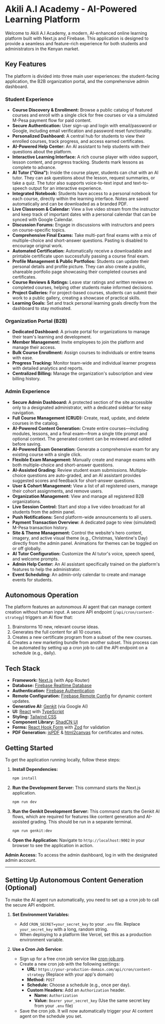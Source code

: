 
# Akili A.I Academy - AI-Powered Learning Platform

Welcome to Akili A.I Academy, a modern, AI-enhanced online learning platform built with Next.js and Firebase. This application is designed to provide a seamless and feature-rich experience for both students and administrators in the Kenyan market.

## Key Features

The platform is divided into three main user experiences: the student-facing application, the B2B organization portal, and the comprehensive admin dashboard.

### Student Experience
- **Course Discovery & Enrollment:** Browse a public catalog of featured courses and enroll with a single click for free courses or via a simulated M-Pesa payment flow for paid content.
- **Secure Authentication:** User sign-up and login with email/password or Google, including email verification and password reset functionality.
- **Personalized Dashboard:** A central hub for students to view their enrolled courses, track progress, and access earned certificates.
- **AI-Powered Help Center:** An AI assistant to help students with their questions about the platform.
- **Interactive Learning Interface:** A rich course player with video support, lesson content, and progress tracking. Students mark lessons as complete to advance.
- **AI Tutor ("Gina"):** Inside the course player, students can chat with an AI tutor. They can ask questions about the lesson, request summaries, or take a quiz. The tutor also supports voice-to-text input and text-to-speech output for an interactive experience.
- **Integrated Notebook:** Students have access to a personal notebook for each course, directly within the learning interface. Notes are saved automatically and can be downloaded as a branded PDF.
- **Live Classroom & Calendar:** View a live video stream from the instructor and keep track of important dates with a personal calendar that can be synced with Google Calendar.
- **Discussion Forums:** Engage in discussions with instructors and peers on course-specific topics.
- **Comprehensive Final Exams:** Take multi-part final exams with a mix of multiple-choice and short-answer questions. Pasting is disabled to encourage original work.
- **Automated Certification:** Automatically receive a downloadable and printable certificate upon successfully passing a course final exam.
- **Profile Management & Public Portfolios:** Students can update their personal details and profile picture. They can also create a public, shareable portfolio page showcasing their completed courses and certificates.
- **Course Reviews & Ratings:** Leave star ratings and written reviews on completed courses, helping other students make informed decisions.
- **Project Galleries:** For project-based courses, students can submit their work to a public gallery, creating a showcase of practical skills.
- **Learning Goals:** Set and track personal learning goals directly from the dashboard to stay motivated.

### Organization Portal (B2B)
- **Dedicated Dashboard:** A private portal for organizations to manage their team's learning and development.
- **Member Management:** Invite employees to join the platform and manage their access.
- **Bulk Course Enrollment:** Assign courses to individuals or entire teams with ease.
- **Progress Tracking:** Monitor team-wide and individual learner progress with detailed analytics and reports.
- **Centralized Billing:** Manage the organization's subscription and view billing history.

### Admin Experience
- **Secure Admin Dashboard:** A protected section of the site accessible only to a designated administrator, with a dedicated sidebar for easy navigation.
- **Full Course Management (CRUD):** Create, read, update, and delete courses in the catalog.
- **AI-Powered Content Generation:** Create entire courses—including modules, lessons, and a final exam—from a single title prompt and optional context. The generated content can be reviewed and edited before saving.
- **AI-Powered Exam Generation:** Generate a comprehensive exam for any existing course with a single click.
- **Flexible Exam Management:** Manually create and manage exams with both multiple-choice and short-answer questions.
- **AI-Assisted Grading:** Review student exam submissions. Multiple-choice questions are auto-graded, and an AI assistant provides suggested scores and feedback for short-answer questions.
- **User & Cohort Management:** View a list of all registered users, manage their cohort assignments, and remove users.
- **Organization Management:** View and manage all registered B2B organizations.
- **Live Session Control:** Start and stop a live video broadcast for all students from the admin panel.
- **Push Notifications:** Send platform-wide announcements to all users.
- **Payment Transaction Overview:** A dedicated page to view (simulated) M-Pesa transaction history.
- **Site & Theme Management:** Control the website's hero content, imagery, and active visual theme (e.g., Christmas, Valentine's Day) directly from the admin panel. Animations for themes can be toggled on or off globally.
- **AI Tutor Configuration:** Customize the AI tutor's voice, speech speed, and welcome prompts.
- **Admin Help Center:** An AI assistant specifically trained on the platform's features to help the administrator.
- **Event Scheduling:** An admin-only calendar to create and manage events for students.

## Autonomous Operation

The platform features an autonomous AI agent that can manage content creation without human input. A secure API endpoint (`/api/cron/content-strategy`) triggers an AI flow that:
1.  Brainstorms 10 new, relevant course ideas.
2.  Generates the full content for all 10 courses.
3.  Creates a new certificate program from a subset of the new courses.
4.  Creates a new marketing bundle from another subset.
This process can be automated by setting up a cron job to call the API endpoint on a schedule (e.g., daily).

## Tech Stack

- **Framework:** [Next.js](https://nextjs.org/) (with App Router)
- **Database:** [Firebase Realtime Database](https://firebase.google.com/products/realtime-database)
- **Authentication:** [Firebase Authentication](https://firebase.google.com/products/auth)
- **Remote Configuration:** [Firebase Remote Config](https://firebase.google.com/products/remote-config) for dynamic content updates.
- **Generative AI:** [Genkit](https://firebase.google.com/docs/genkit) (via Google AI)
- **UI:** [React](https://react.dev/) with [TypeScript](https://www.typescriptlang.org/)
- **Styling:** [Tailwind CSS](https://tailwindcss.com/)
- **Component Library:** [ShadCN UI](https://ui.shadcn.com/)
- **Forms:** [React Hook Form](https://react-hook-form.com/) with [Zod](https://zod.dev/) for validation
- **PDF Generation:** [jsPDF](https://github.com/parallax/jsPDF) & [html2canvas](https://html2canvas.hertzen.com/) for certificates and notes.

## Getting Started

To get the application running locally, follow these steps:

1.  **Install Dependencies:**
    ```bash
    npm install
    ```

2.  **Run the Development Server:**
    This command starts the Next.js application.
    ```bash
    npm run dev
    ```

3.  **Run the Genkit Development Server:**
    This command starts the Genkit AI flows, which are required for features like content generation and AI-assisted grading. This should be run in a separate terminal.
    ```bash
    npm run genkit:dev
    ```

4.  **Open the Application:**
    Navigate to `http://localhost:9002` in your browser to see the application in action.

**Admin Access:** To access the admin dashboard, log in with the designated admin account.

---
## Setting Up Autonomous Content Generation (Optional)

To make the AI agent run automatically, you need to set up a cron job to call the secure API endpoint.

1.  **Set Environment Variables:**
    -   Add `CRON_SECRET=your_secret_key` to your `.env` file. Replace `your_secret_key` with a long, random string.
    -   When deploying to a platform like Vercel, set this as a production environment variable.

2.  **Use a Cron Job Service:**
    -   Sign up for a free cron job service like [cron-job.org](https://cron-job.org/).
    -   Create a new cron job with the following settings:
        -   **URL:** `https://your-production-domain.com/api/cron/content-strategy` (Replace with your app's domain)
        -   **Method:** `POST`
        -   **Schedule:** Choose a schedule (e.g., once per day).
        -   **Custom Headers:** Add an `Authorization` header.
            -   **Name:** `Authorization`
            -   **Value:** `Bearer your_secret_key` (Use the same secret key from your `.env` file)
    -   Save the cron job. It will now automatically trigger your AI content agent on the schedule you set.
